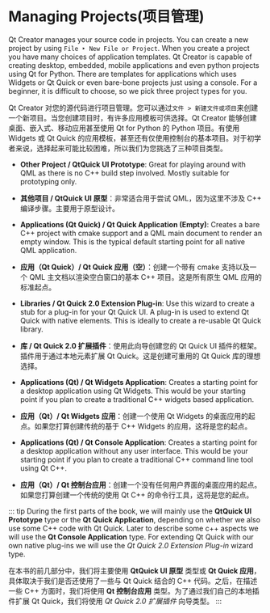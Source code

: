 # Managing Projects(项目管理)

Qt Creator manages your source code in projects. You can create a new project by using `File ‣ New File or Project`. When you create a project you have many choices of application templates. Qt Creator is capable of creating desktop, embedded, mobile applications and even python projects using Qt for Python. There are templates for applications which uses Widgets or Qt Quick or even bare-bone projects just using a console. For a beginner, it is difficult to choose, so we pick three project types for you.

Qt Creator 对您的源代码进行项目管理。您可以通过`文件 > 新建文件或项目`来创建一个新项目。当您创建项目时，有许多应用模板可供选择。Qt Creator 能够创建桌面、嵌入式、移动应用甚至使用 Qt for Python 的 Python 项目。有使用 Widgets 或 Qt Quick 的应用模板，甚至还有仅使用控制台的基本项目。对于初学者来说，选择起来可能比较困难，所以我们为您挑选了三种项目类型。


* **Other Project / QtQuick UI Prototype**: Great for playing around with QML as there is no C++ build step involved. Mostly suitable for prototyping only.
* **其他项目 / QtQuick UI 原型**：非常适合用于尝试 QML，因为这里不涉及 C++ 编译步骤。主要用于原型设计。

* **Applications (Qt Quick) / Qt Quick Application (Empty)**: Creates a bare C++ project with cmake support and a QML main document to render an empty window. This is the typical default starting point for all native QML application. 
* **应用（Qt Quick）/ Qt Quick 应用（空）**：创建一个带有 cmake 支持以及一个 QML 主文档以渲染空白窗口的基本 C++ 项目。这是所有原生 QML 应用的标准起点。

* **Libraries / Qt Quick 2.0 Extension Plug-in**: Use this wizard to create a stub for a plug-in for your Qt Quick UI. A plug-in is used to extend Qt Quick with native elements. This is ideally to create a re-usable Qt Quick library. 
* **库 / Qt Quick 2.0 扩展插件**：使用此向导创建您的 Qt Quick UI 插件的框架。插件用于通过本地元素扩展 Qt Quick。这是创建可重用的 Qt Quick 库的理想选择。

* **Applications (Qt) / Qt Widgets Application**: Creates a starting point for a desktop application using Qt Widgets. This would be your starting point if you plan to create a traditional C++ widgets based application.
* **应用（Qt）/ Qt Widgets 应用**：创建一个使用 Qt Widgets 的桌面应用的起点。如果您打算创建传统的基于 C++ Widgets 的应用，这将是您的起点。

* **Applications (Qt) / Qt Console Application**: Creates a starting point for a desktop application without any user interface. This would be your starting point if you plan to create a traditional C++ command line tool using Qt C++.

* **应用（Qt）/ Qt 控制台应用**：创建一个没有任何用户界面的桌面应用的起点。如果您打算创建一个传统的使用 Qt C++ 的命令行工具，这将是您的起点。


::: tip
During the first parts of the book, we will mainly use the **QtQuick UI Prototype** type or the **Qt Quick Application**, depending on whether we also use some C++ code with Qt Quick. Later to describe some c++ aspects we will use the **Qt Console Application** type. For extending Qt Quick with our own native plug-ins we will use the *Qt Quick 2.0 Extension Plug-in* wizard type.

在本书的前几部分中，我们将主要使用 **QtQuick UI 原型** 类型或 **Qt Quick 应用**，具体取决于我们是否还使用了一些与 Qt Quick 结合的 C++ 代码。之后，在描述一些 C++ 方面时，我们将使用 **Qt 控制台应用** 类型。为了通过我们自己的本地插件扩展 Qt Quick，我们将使用 *Qt Quick 2.0 扩展插件* 向导类型。
:::

